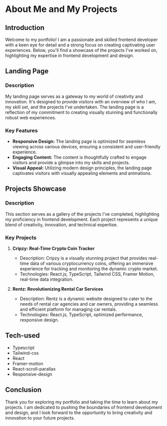 # About Me and My Projects

## Introduction
Welcome to my portfolio! I am a passionate and skilled frontend developer with a keen eye for detail and a strong focus on creating captivating user experiences. Below, you'll find a showcase of the projects I've worked on, highlighting my expertise in frontend development and design.

## Landing Page
### Description
My landing page serves as a gateway to my world of creativity and innovation. It's designed to provide visitors with an overview of who I am, my skill set, and the projects I've undertaken. The landing page is a reflection of my commitment to creating visually stunning and functionally robust web experiences.

### Key Features
- **Responsive Design:** The landing page is optimized for seamless viewing across various devices, ensuring a consistent and user-friendly experience.
- **Engaging Content:** The content is thoughtfully crafted to engage visitors and provide a glimpse into my skills and projects.
- **Visual Appeal:** Utilizing modern design principles, the landing page captivates visitors with visually appealing elements and animations.

## Projects Showcase
### Description
This section serves as a gallery of the projects I've completed, highlighting my proficiency in frontend development. Each project represents a unique blend of creativity, innovation, and technical expertise.

### Key Projects
1. **Cripzy: Real-Time Crypto Coin Tracker**
   - Description: Cripzy is a visually stunning project that provides real-time data of various cryptocurrency coins, offering an immersive experience for tracking and monitoring the dynamic crypto market.
   - Technologies: React.js, TypeScript, Tailwind CSS, Framer Motion, real-time data integration.

2. **Rentz: Revolutionizing Rental Car Services**
   - Description: Rentz is a dynamic website designed to cater to the needs of rental car agencies and car owners, providing a seamless and efficient platform for managing car rentals.
   - Technologies: React.js, TypeScript, optimized performance, responsive design.

## Tech-used 
- Typescript
- Tailwind-css
- React
- Framer-motion
- React-scroll-parallax
- Responsive-design


## Conclusion
Thank you for exploring my portfolio and taking the time to learn about my projects. I am dedicated to pushing the boundaries of frontend development and design, and I look forward to the opportunity to bring creativity and innovation to your future projects.
